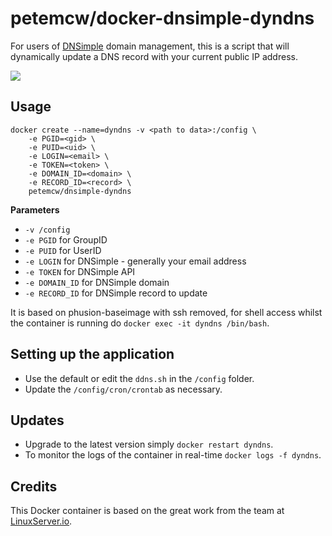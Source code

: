 # petemcw/docker-dnsimple-dyndns

For users of [DNSimple](https://dnsimple.com) domain management, this is a script that will dynamically update a DNS record with your current public IP address.

![](https://raw.githubusercontent.com/petemcw/docker-templates/master/petemcw/img/dnsimple-banner.png)

## Usage

```
docker create --name=dyndns -v <path to data>:/config \
    -e PGID=<gid> \
    -e PUID=<uid> \
    -e LOGIN=<email> \
    -e TOKEN=<token> \
    -e DOMAIN_ID=<domain> \
    -e RECORD_ID=<record> \
    petemcw/dnsimple-dyndns
```

**Parameters**

* `-v /config`
* `-e PGID` for GroupID
* `-e PUID` for UserID
* `-e LOGIN` for DNSimple - generally your email address
* `-e TOKEN` for DNSimple API
* `-e DOMAIN_ID` for DNSimple domain
* `-e RECORD_ID` for DNSimple record to update

It is based on phusion-baseimage with ssh removed, for shell access whilst the container is running do `docker exec -it dyndns /bin/bash`.

## Setting up the application 

* Use the default or edit the `ddns.sh` in the `/config` folder.
* Update the `/config/cron/crontab` as necessary.

## Updates

* Upgrade to the latest version simply `docker restart dyndns`.
* To monitor the logs of the container in real-time `docker logs -f dyndns`.

## Credits

This Docker container is based on the great work from the team at [LinuxServer.io](https://www.linuxserver.io/).
